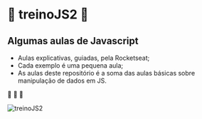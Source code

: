 # 📖 treinoJS2 📖
## Algumas aulas de Javascript
* Aulas explicativas, guiadas, pela Rocketseat;
* Cada exemplo é uma pequena aula;
* As aulas deste repositório é a soma das aulas básicas sobre manipulação de dados em JS.

🚀 🚀 🚀

![treinoJS2](https://user-images.githubusercontent.com/82122343/131053482-da2b8a6f-32b3-4c00-be91-05d0a0c6e6c8.jpg)
